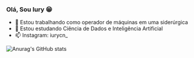 ### Olá, Sou Iury 😁
- 🔭 Estou trabalhando como operador de máquinas em uma siderúrgica
- 🌱 Estou estudando Ciência de Dados e Inteligência Artificial
- 📫 Instagram: iurycn_

![Anurag's GitHub stats](https://github-readme-stats.vercel.app/api?username=IuryCN&theme=highcontrast&show_icons=true)    
